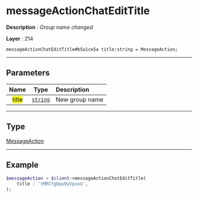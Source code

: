 # messageActionChatEditTitle

**Description** : *Group name changed*

**Layer** : 214

```tl
messageActionChatEditTitle#b5a1ce5a title:string = MessageAction;
```

---

## Parameters

| Name | Type | Description |
| :---: | :---: | :--- |
| <mark>title</mark> | [`string`](type/string) | New group name |

---

## Type

[MessageAction](type/MessageAction)

---

## Example

```php
$messageAction = $client->messageActionChatEditTitle(
	title : 'tMRCYgQqu0yVpvxU',
);
```